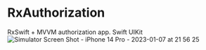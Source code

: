 # RxAuthorization
RxSwift + MVVM authorization app. Swift UIKit
![Simulator Screen Shot - iPhone 14 Pro - 2023-01-07 at 21 56 25](https://user-images.githubusercontent.com/94144422/211166344-9b1ad33b-f79f-472c-a3e2-ad35fe6835e4.png)
